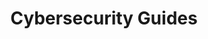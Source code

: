 ---
title: "Cybersecurity Guides"
layout: collection
permalink: /cybersecguides/
collection: cybersecguides
entries_layout: grid
classes: wide
---